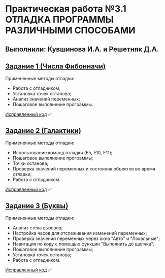 # Практическая работа №3.1 ОТЛАДКА ПРОГРАММЫ РАЗЛИЧНЫМИ СПОСОБАМИ
## Выполнили: Кувшинова И.А. и Решетняк Д.А.

## [Задание 1 (Числа Фибонначи)](https://learn.microsoft.com/ru-ru/training/modules/dotnet-debug-visual-studio/4-use-visual-studio-debugger)
Примененные методы отладки:
- Работа с отладчиком;
- Установка точек останова;
- Анализ значений переменных;
- Пошаговое выполнение программы.

[Исправленный код](https://github.com/Derikser/422_Kuvshinova_Reshetnyak_pr3_1/blob/Fibonacci/README.md) :white_check_mark:

## [Задание 2 (Галактики)](https://learn.microsoft.com/ru-ru/visualstudio/debugger/debugging-absolute-beginners?view=vs-2022&source=recommendations&tabs=csharp)
Примененные методы отладки:
- Использование команд отладки (F5, F10, F11);
- Пошаговое выполнение программы;
- Точки останова;
- Проверка значений переменных и состояния объектов во время отладки;
- Работа с отладчиком.

[Исправленный код](https://github.com/Derikser/422_Kuvshinova_Reshetnyak_pr3_1/blob/Galaxes/README.md) :white_check_mark:

## [Задание 3 (Буквы)](https://learn.microsoft.com/ru-ru/visualstudio/get-started/csharp/tutorial-debugger?toc=%2Fvisualstudio%2Fdebugger%2Ftoc.json&view=vs-2022#create-a-project)
Примененные методы отладки:
- Анализ стека вызовов;
- Настройка часов для отслеживания изменений переменных;
- Проверка значений переменных через окна "Авто" и "Локальные";
- Навигация по коду с помощью функции "Выполнить до щелчка";
- Пошаговое выполнение программы;
- Установка точек останова;
- Работа с отладчиком.

[Исправленный код](https://github.com/Derikser/422_Kuvshinova_Reshetnyak_pr3_1/blob/Letters/README.md) :white_check_mark:
